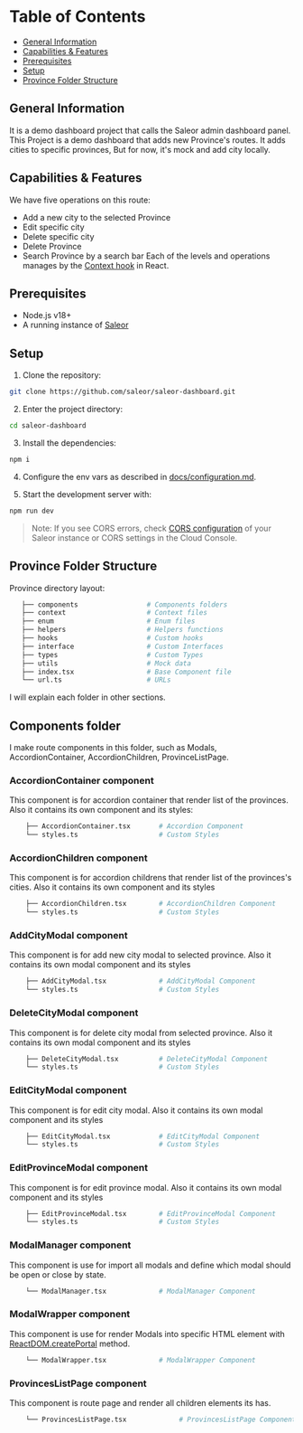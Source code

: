 # Table of Contents

- [General Information](#general-information)
- [Capabilities & Features](#capabilities-&-features)
- [Prerequisites](#prerequisites)
- [Setup](#setup)
- [Province Folder Structure](#province-folder-structure)

## General Information

It is a demo dashboard project that calls the Saleor admin dashboard panel.
This Project is a demo dashboard that adds new Province's routes.
It adds cities to specific provinces, But for now, it's mock and add city locally.

## Capabilities & Features

We have five operations on this route:

- Add a new city to the selected Province
- Edit specific city
- Delete specific city
- Delete Province
- Search Province by a search bar
  Each of the levels and operations manages by the [Context hook](https://react.dev/reference/react/useContext) in React.

## Prerequisites

- Node.js v18+
- A running instance of [Saleor](https://github.com/saleor/saleor/)

## Setup

1. Clone the repository:

```bash
git clone https://github.com/saleor/saleor-dashboard.git
```

2. Enter the project directory:

```bash
cd saleor-dashboard
```

3. Install the dependencies:

```bash
npm i
```

4. Configure the env vars as described in [docs/configuration.md](docs/configuration.md).

5. Start the development server with:

```bash
npm run dev
```

> Note:
> If you see CORS errors, check [CORS configuration](https://docs.saleor.io/docs/3.x/developer/running-saleor/configuration#allowed_client_hosts) of your Saleor instance or CORS settings in the Cloud Console.

## Province Folder Structure

Province directory layout:

```bash
   ├── components                 # Components folders
   ├── context                    # Context files
   ├── enum                       # Enum files
   ├── helpers                    # Helpers functions
   ├── hooks                      # Custom hooks
   ├── interface                  # Custom Interfaces
   ├── types                      # Custom Types
   ├── utils                      # Mock data
   ├── index.tsx                  # Base Component file
   └── url.ts                     # URLs
```

I will explain each folder in other sections.

## Components folder

I make route components in this folder, such as Modals, AccordionContainer, AccordionChildren, ProvinceListPage.

### AccordionContainer component

This component is for accordion container that render list of the provinces.
Also it contains its own component and its styles:

```bash
    ├── AccordionContainer.tsx       # Accordion Component
    └── styles.ts                    # Custom Styles
```

### AccordionChildren component

This component is for accordion childrens that render list of the provinces's cities.
Also it contains its own component and its styles

```bash
    ├── AccordionChildren.tsx        # AccordionChildren Component
    └── styles.ts                    # Custom Styles
```

### AddCityModal component

This component is for add new city modal to selected province.
Also it contains its own modal component and its styles

```bash
    ├── AddCityModal.tsx             # AddCityModal Component
    └── styles.ts                    # Custom Styles
```

### DeleteCityModal component

This component is for delete city modal from selected province.
Also it contains its own modal component and its styles

```bash
    ├── DeleteCityModal.tsx          # DeleteCityModal Component
    └── styles.ts                    # Custom Styles
```

### EditCityModal component

This component is for edit city modal.
Also it contains its own modal component and its styles

```bash
    ├── EditCityModal.tsx            # EditCityModal Component
    └── styles.ts                    # Custom Styles
```

### EditProvinceModal component

This component is for edit province modal.
Also it contains its own modal component and its styles

```bash
    ├── EditProvinceModal.tsx        # EditProvinceModal Component
    └── styles.ts                    # Custom Styles
```

### ModalManager component

This component is use for import all modals and define which modal should be open or close by state.

```bash
    └── ModalManager.tsx             # ModalManager Component
```

### ModalWrapper component

This component is use for render Modals into specific HTML element with [ReactDOM.createPortal](https://react.dev/reference/react-dom/createPortal) method.

```bash
    └── ModalWrapper.tsx             # ModalWrapper Component
```

### ProvincesListPage component

This component is route page and render all children elements its has.

```bash
    └── ProvincesListPage.tsx             # ProvincesListPage Component
```
